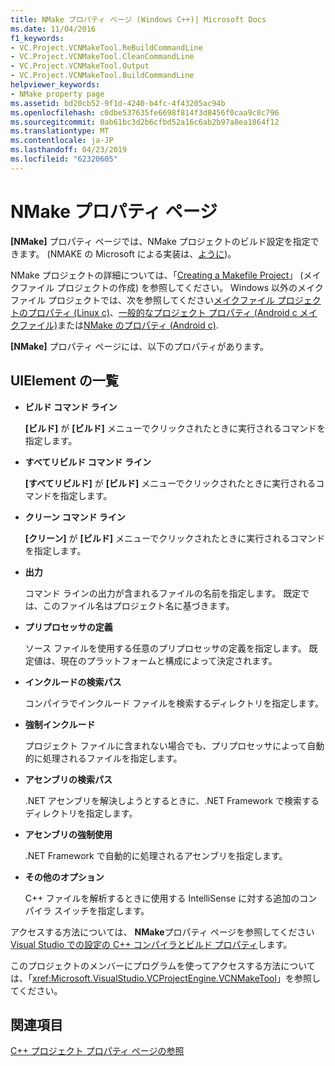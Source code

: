 ```yaml
---
title: NMake プロパティ ページ (Windows C++)| Microsoft Docs
ms.date: 11/04/2016
f1_keywords:
- VC.Project.VCNMakeTool.ReBuildCommandLine
- VC.Project.VCNMakeTool.CleanCommandLine
- VC.Project.VCNMakeTool.Output
- VC.Project.VCNMakeTool.BuildCommandLine
helpviewer_keywords:
- NMake property page
ms.assetid: bd20cb52-9f1d-4240-b4fc-4f43205ac94b
ms.openlocfilehash: c0dbe537635fe6698f814f3d8456f0caa9c8c796
ms.sourcegitcommit: 0ab61bc3d2b6cfbd52a16c6ab2b97a8ea1864f12
ms.translationtype: MT
ms.contentlocale: ja-JP
ms.lasthandoff: 04/23/2019
ms.locfileid: "62320605"
---
```

# <a name="nmake-property-page"></a>NMake プロパティ ページ

**[NMake]** プロパティ ページでは、NMake プロジェクトのビルド設定を指定できます。 (NMAKE の Microsoft による実装は、[ように](https://wikipedia.org/wiki/Make_(software)))。

NMake プロジェクトの詳細については、「[Creating a Makefile Project](creating-a-makefile-project.md)」 (メイクファイル プロジェクトの作成) を参照してください。 Windows 以外のメイクファイル プロジェクトでは、次を参照してください[メイクファイル プロジェクトのプロパティ (Linux c)](../../linux/prop-pages/makefile-linux.md)、[一般的なプロジェクト プロパティ (Android c メイクファイル)](/visualstudio/cross-platform/general-makefile-android-prop-page)または[NMake のプロパティ (Android c)](/visualstudio/cross-platform/nmake-android-prop-page).

**[NMake]** プロパティ ページには、以下のプロパティがあります。

## <a name="uielement-list"></a>UIElement の一覧

- **ビルド コマンド ライン**

   **[ビルド]** が **[ビルド]** メニューでクリックされたときに実行されるコマンドを指定します。

- **すべてリビルド コマンド ライン**

   **[すべてリビルド]** が **[ビルド]** メニューでクリックされたときに実行されるコマンドを指定します。

- **クリーン コマンド ライン**

   **[クリーン]** が **[ビルド]** メニューでクリックされたときに実行されるコマンドを指定します。

- **出力**

   コマンド ラインの出力が含まれるファイルの名前を指定します。 既定では、このファイル名はプロジェクト名に基づきます。

- **プリプロセッサの定義**

   ソース ファイルを使用する任意のプリプロセッサの定義を指定します。 既定値は、現在のプラットフォームと構成によって決定されます。

- **インクルードの検索パス**

   コンパイラでインクルード ファイルを検索するディレクトリを指定します。

- **強制インクルード**

   プロジェクト ファイルに含まれない場合でも、プリプロセッサによって自動的に処理されるファイルを指定します。

- **アセンブリの検索パス**

   .NET アセンブリを解決しようとするときに、.NET Framework で検索するディレクトリを指定します。

- **アセンブリの強制使用**

   .NET Framework で自動的に処理されるアセンブリを指定します。

- **その他のオプション**

   C++ ファイルを解析するときに使用する IntelliSense に対する追加のコンパイラ スイッチを指定します。

アクセスする方法については、 **NMake**プロパティ ページを参照してください[Visual Studio での設定の C++ コンパイラとビルド プロパティ](../working-with-project-properties.md)します。

このプロジェクトのメンバーにプログラムを使ってアクセスする方法については、「<xref:Microsoft.VisualStudio.VCProjectEngine.VCNMakeTool>」を参照してください。

## <a name="see-also"></a>関連項目

[C++ プロジェクト プロパティ ページの参照](property-pages-visual-cpp.md)<br>
